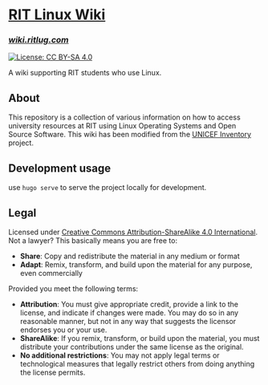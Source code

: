 [RIT Linux Wiki](https://wiki.ritlug.com)
============================================================

### [_wiki.ritlug.com_](https://wiki.ritlug.com)

[![License: CC BY-SA 4.0](https://img.shields.io/badge/License-CC%20BY--SA%204.0-lightgrey.svg)](https://creativecommons.org/licenses/by-sa/4.0)

A wiki supporting RIT students who use Linux.


## About

This repository is a collection of various information on how to access
university resources at RIT using Linux Operating Systems and Open Source
Software. This wiki has been modified from the 
[UNICEF Inventory](https://github.com/UNICEF/inventory) project.


## Development usage

use `hugo serve` to serve the project locally for development.

## Legal

Licensed under [Creative Commons Attribution-ShareAlike 4.0 International](https://creativecommons.org/licenses/by-sa/4.0).
Not a lawyer?
This basically means you are free to:

* **Share**:
  Copy and redistribute the material in any medium or format
* **Adapt**:
  Remix, transform, and build upon the material for any purpose, even commercially

Provided you meet the following terms:

* **Attribution**:
  You must give appropriate credit, provide a link to the license, and indicate if changes were made.
  You may do so in any reasonable manner, but not in any way that suggests the licensor endorses you or your use.
* **ShareAlike**:
  If you remix, transform, or build upon the material, you must distribute your contributions under the same license as the original.
* **No additional restrictions**:
  You may not apply legal terms or technological measures that legally restrict others from doing anything the license permits.

